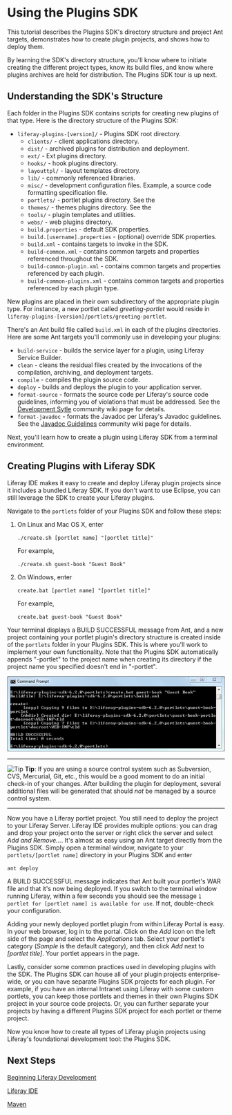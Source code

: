 # Using the Plugins SDK [](id=using-the-plugins-sdk-lp-6-2-develop-tutorial)

This tutorial describes the Plugins SDK's directory structure and project Ant
targets, demonstrates how to create plugin projects, and shows how to deploy
them. 

By learning the SDK's directory structure, you'll know where to initiate
creating the different project types, know its build files, and know where
plugins archives are held for distribution. The Plugins SDK tour is up next. 

## Understanding the SDK's Structure

Each folder in the Plugins SDK contains scripts for creating new plugins of that
type. Here is the directory structure of the Plugins SDK: 

- `liferay-plugins-[version]/` - Plugins SDK root directory. 
    - `clients/` - client applications directory. 
    - `dist/` - archived plugins for distribution and deployment. 
    - `ext/` - Ext plugins directory. <!-- TODO See the [Ext Plugins
    tutorial](http://www.liferay.com) for details.--> 
    - `hooks/` - hook plugins directory. <!-- TODO See the [Hook Plugins
    tutorial](http://www.liferay.com) for details.--> 
    - `layouttpl/` - layout templates directory. <!-- TODO See the [Layout
    Templates tutorial](http://www.liferay.com) for details.-->  
    - `lib/` - commonly referenced libraries. 
    - `misc/` - development configuration files. Example, a source code
      formatting specification file. 
    - `portlets/` - portlet plugins directory. See the <!-- TODO [Portlets
    tutorial](http://www.liferay.com) for details. -->
    - `themes/` - themes plugins directory. See the <!-- TODO [Themes
    tutorial](http://www.liferay.com) for details.--> 
    - `tools/` - plugin templates and utilities. 
    - `webs/` - web plugins directory. 
    - `build.properties` - default SDK properties. 
    - `build.[username].properties` - (optional) override SDK properties. 
    - `build.xml` - contains targets to invoke in the SDK. 
    - `build-common.xml` - contains common targets and properties referenced
      throughout the SDK. 
    - `build-common-plugin.xml` - contains common targets and properties
      referenced by each plugin. 
    - `build-common-plugins.xml` - contains common targets and properties
      referenced by each plugin type. 

New plugins are placed in their own subdirectory of the appropriate plugin type.
For instance, a new portlet called *greeting-portlet* would reside in
`liferay-plugins-[version]/portlets/greeting-portlet`. 

There's an Ant build file called `build.xml` in each of the plugins
directories. Here are some Ant targets you'll commonly use in developing your
plugins: 

- `build-service` - builds the service layer for a plugin, using Liferay Service
  Builder. 
- `clean` - cleans the residual files created by the invocations of the
  compilation, archiving, and deployment targets. 
- `compile` - compiles the plugin source code. 
- `deploy` - builds and deploys the plugin to your application server. 
- `format-source` - formats the source code per Liferay's source code
  guidelines, informing you of violations that must be addressed. See the
  [Development Sytle](http://www.liferay.com/community/wiki/-/wiki/Main/Development+Style#section-Development+Style-Format+Source)
  community wiki page for details. 
- `format-javadoc` - formats the Javadoc per Liferay's Javadoc guidelines. See
  the [Javadoc Guidelines](http://www.liferay.com/community/wiki/-/wiki/Main/Javadoc+Guidelines)
  community wiki page for details.

Next, you'll learn how to create a plugin using Liferay SDK from a terminal
environment. 

## Creating Plugins with Liferay SDK

Liferay IDE makes it easy to create and deploy Liferay plugin projects since it
includes a bundled Liferay SDK. If you don't want to use Eclipse, you can still
leverage the SDK to create your Liferay plugins. 

Navigate to the `portlets` folder of your Plugins SDK and follow these steps: 

1.  On Linux and Mac OS X, enter

        ./create.sh [portlet name] "[portlet title]"

    For example,

        ./create.sh guest-book "Guest Book"

2.  On Windows, enter

        create.bat [portlet name] "[portlet title]"

    For example,

        create.bat guest-book "Guest Book"

Your terminal displays a BUILD SUCCESSFUL message from Ant, and a new project
containing your portlet plugin's directory structure is created inside of the
`portlets` folder in your Plugins SDK. This is where you'll work to implement
your own functionality. Note that the Plugins SDK automatically appends
"-portlet" to the project name when creating its directory if the project name
you specified doesn't end in "-portlet".

![Figure 1: The Plugins SDK's Ant targets enable you to create a new plugin project with a single command.](../../images/plugins-sdk-create-project.png)

---

 ![Tip](../../images/tip.png) **Tip**: If you are using a source
 control system such as Subversion, CVS, Mercurial, Git, etc., this would be a
 good moment to do an initial check-in of your changes. After building the
 plugin for deployment, several additional files will be generated that should
 *not* be managed by a source control system. 

---

Now you have a Liferay portlet project. You still need to deploy the project to
your Liferay Server. Liferay IDE provides multiple options: you can drag and
drop your project onto the server or right click the server and select *Add and
Remove...*. It's almost as easy using an Ant target directly from the Plugins
SDK. Simply open a terminal window, navigate to your `portlets/[portlet name]`
directory in your Plugins SDK and enter

    ant deploy

A BUILD SUCCESSFUL message indicates that Ant built your portlet's WAR file and
that it's now being deployed. If you switch to the terminal window running
Liferay, within a few seconds you should see the message `1 portlet for
[portlet name] is available for use`.  If not, double-check your configuration. 

Adding your newly deployed portlet plugin from within Liferay Portal is easy. In
your web browser, log in to the portal. Click on the *Add* icon on the left side
of the page and select the *Applications* tab. Select your portlet's category
(*Sample* is the default category), and then click *Add* next to *[portlet
title]*. Your portlet appears in the page. 

Lastly, consider some common practices used in developing plugins with the SDK.
The Plugins SDK can house all of your plugin projects enterprise-wide, or you
can have separate Plugins SDK projects for each plugin. For example, if you have
an internal Intranet using Liferay with some custom portlets, you can keep those
portlets and themes in their own Plugins SDK project in your source code
projects. Or, you can further separate your projects by having a different
Plugins SDK project for each portlet or theme project. 

<!-- Commenting out as I don't understand what's trying to be conveyed in this
paragraph. Jim

It's also possible to use the Plugins SDK as a simple cross-platform project
generator. Create a plugin project using the Plugins SDK and then copy the
resulting project folder to your IDE of choice. You'll have to manually modify
the Ant scripts of the project copy., but this process makes it possible to
create plugins with the Plugins SDK while conforming to the strict standards
some organizations have for their Java projects.
-->

Now you know how to create all types of Liferay plugin projects using Liferay's
foundational development tool: the Plugins SDK.

## Next Steps

[Beginning Liferay Development](/learning-paths/-/knowledge_base/beginning-liferay-development-lp-6-2-develop-learnpath)

[Liferay IDE](/tutorials/-/knowledge_base/liferay-ide-lp-6-2-develop-tutorial)

[Maven](/tutorials/-/knowledge_base/maven-lp-6-2-develop-tutorial)

